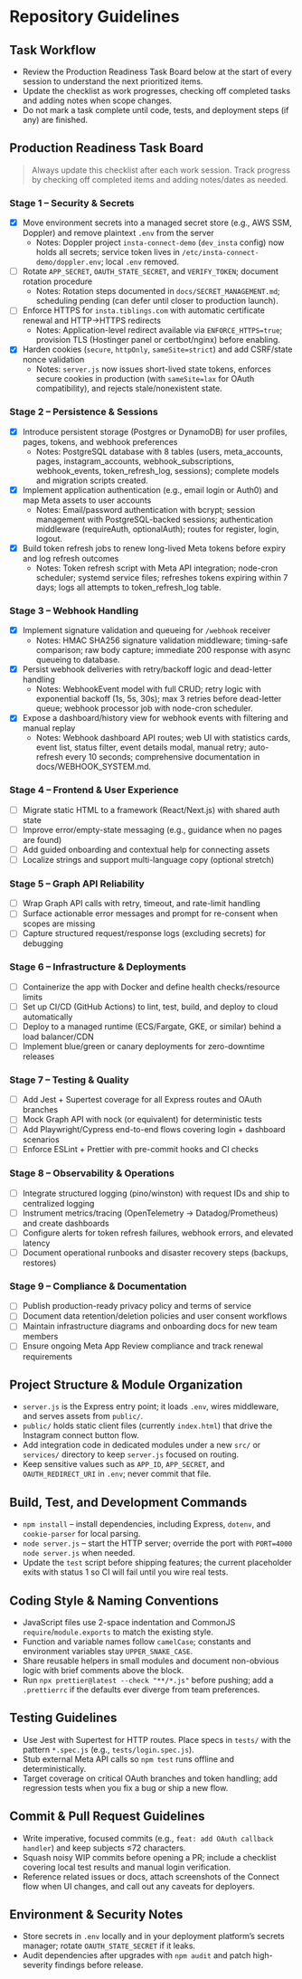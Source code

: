 # Repository Guidelines

## Task Workflow
- Review the Production Readiness Task Board below at the start of every session to understand the next prioritized items.
- Update the checklist as work progresses, checking off completed tasks and adding notes when scope changes.
- Do not mark a task complete until code, tests, and deployment steps (if any) are finished.

## Production Readiness Task Board

> Always update this checklist after each work session. Track progress by checking off completed items and adding notes/dates as needed.

### Stage 1 – Security & Secrets
- [x] Move environment secrets into a managed secret store (e.g., AWS SSM, Doppler) and remove plaintext `.env` from the server
  - Notes: Doppler project `insta-connect-demo` (`dev_insta` config) now holds all secrets; service token lives in `/etc/insta-connect-demo/doppler.env`; local `.env` removed.
- [ ] Rotate `APP_SECRET`, `OAUTH_STATE_SECRET`, and `VERIFY_TOKEN`; document rotation procedure
  - Notes: Rotation steps documented in `docs/SECRET_MANAGEMENT.md`; scheduling pending (can defer until closer to production launch).
- [ ] Enforce HTTPS for `insta.tiblings.com` with automatic certificate renewal and HTTP→HTTPS redirects
  - Notes: Application-level redirect available via `ENFORCE_HTTPS=true`; provision TLS (Hostinger panel or certbot/nginx) before enabling.
- [x] Harden cookies (`secure`, `httpOnly`, `sameSite=strict`) and add CSRF/state nonce validation
  - Notes: `server.js` now issues short-lived state tokens, enforces secure cookies in production (with `sameSite=lax` for OAuth compatibility), and rejects stale/nonexistent state.

### Stage 2 – Persistence & Sessions
- [x] Introduce persistent storage (Postgres or DynamoDB) for user profiles, pages, tokens, and webhook preferences
  - Notes: PostgreSQL database with 8 tables (users, meta_accounts, pages, instagram_accounts, webhook_subscriptions, webhook_events, token_refresh_log, sessions); complete models and migration scripts created.
- [x] Implement application authentication (e.g., email login or Auth0) and map Meta assets to user accounts
  - Notes: Email/password authentication with bcrypt; session management with PostgreSQL-backed sessions; authentication middleware (requireAuth, optionalAuth); routes for register, login, logout.
- [x] Build token refresh jobs to renew long-lived Meta tokens before expiry and log refresh outcomes
  - Notes: Token refresh script with Meta API integration; node-cron scheduler; systemd service files; refreshes tokens expiring within 7 days; logs all attempts to token_refresh_log table.

### Stage 3 – Webhook Handling
- [x] Implement signature validation and queueing for `/webhook` receiver
  - Notes: HMAC SHA256 signature validation middleware; timing-safe comparison; raw body capture; immediate 200 response with async queueing to database.
- [x] Persist webhook deliveries with retry/backoff logic and dead-letter handling
  - Notes: WebhookEvent model with full CRUD; retry logic with exponential backoff (1s, 5s, 30s); max 3 retries before dead-letter queue; webhook processor job with node-cron scheduler.
- [x] Expose a dashboard/history view for webhook events with filtering and manual replay
  - Notes: Webhook dashboard API routes; web UI with statistics cards, event list, status filter, event details modal, manual retry; auto-refresh every 10 seconds; comprehensive documentation in docs/WEBHOOK_SYSTEM.md.

### Stage 4 – Frontend & User Experience
- [ ] Migrate static HTML to a framework (React/Next.js) with shared auth state
- [ ] Improve error/empty-state messaging (e.g., guidance when no pages are found)
- [ ] Add guided onboarding and contextual help for connecting assets
- [ ] Localize strings and support multi-language copy (optional stretch)

### Stage 5 – Graph API Reliability
- [ ] Wrap Graph API calls with retry, timeout, and rate-limit handling
- [ ] Surface actionable error messages and prompt for re-consent when scopes are missing
- [ ] Capture structured request/response logs (excluding secrets) for debugging

### Stage 6 – Infrastructure & Deployments
- [ ] Containerize the app with Docker and define health checks/resource limits
- [ ] Set up CI/CD (GitHub Actions) to lint, test, build, and deploy to cloud automatically
- [ ] Deploy to a managed runtime (ECS/Fargate, GKE, or similar) behind a load balancer/CDN
- [ ] Implement blue/green or canary deployments for zero-downtime releases

### Stage 7 – Testing & Quality
- [ ] Add Jest + Supertest coverage for all Express routes and OAuth branches
- [ ] Mock Graph API with nock (or equivalent) for deterministic tests
- [ ] Add Playwright/Cypress end-to-end flows covering login + dashboard scenarios
- [ ] Enforce ESLint + Prettier with pre-commit hooks and CI checks

### Stage 8 – Observability & Operations
- [ ] Integrate structured logging (pino/winston) with request IDs and ship to centralized logging
- [ ] Instrument metrics/tracing (OpenTelemetry → Datadog/Prometheus) and create dashboards
- [ ] Configure alerts for token refresh failures, webhook errors, and elevated latency
- [ ] Document operational runbooks and disaster recovery steps (backups, restores)

### Stage 9 – Compliance & Documentation
- [ ] Publish production-ready privacy policy and terms of service
- [ ] Document data retention/deletion policies and user consent workflows
- [ ] Maintain infrastructure diagrams and onboarding docs for new team members
- [ ] Ensure ongoing Meta App Review compliance and track renewal requirements

## Project Structure & Module Organization
- `server.js` is the Express entry point; it loads `.env`, wires middleware, and serves assets from `public/`.
- `public/` holds static client files (currently `index.html`) that drive the Instagram connect button flow.
- Add integration code in dedicated modules under a new `src/` or `services/` directory to keep `server.js` focused on routing.
- Keep sensitive values such as `APP_ID`, `APP_SECRET`, and `OAUTH_REDIRECT_URI` in `.env`; never commit that file.

## Build, Test, and Development Commands
- `npm install` – install dependencies, including Express, `dotenv`, and `cookie-parser` for local parsing.
- `node server.js` – start the HTTP server; override the port with `PORT=4000 node server.js` when needed.
- Update the `test` script before shipping features; the current placeholder exits with status 1 so CI will fail until you wire real tests.

## Coding Style & Naming Conventions
- JavaScript files use 2-space indentation and CommonJS `require`/`module.exports` to match the existing style.
- Function and variable names follow `camelCase`; constants and environment variables stay `UPPER_SNAKE_CASE`.
- Share reusable helpers in small modules and document non-obvious logic with brief comments above the block.
- Run `npx prettier@latest --check "**/*.js"` before pushing; add a `.prettierrc` if the defaults ever diverge from team preferences.

## Testing Guidelines
- Use Jest with Supertest for HTTP routes. Place specs in `tests/` with the pattern `*.spec.js` (e.g., `tests/login.spec.js`).
- Stub external Meta API calls so `npm test` runs offline and deterministically.
- Target coverage on critical OAuth branches and token handling; add regression tests when you fix a bug or ship a new flow.

## Commit & Pull Request Guidelines
- Write imperative, focused commits (e.g., `feat: add OAuth callback handler`) and keep subjects ≤72 characters.
- Squash noisy WIP commits before opening a PR; include a checklist covering local test results and manual login verification.
- Reference related issues or docs, attach screenshots of the Connect flow when UI changes, and call out any caveats for deployers.

## Environment & Security Notes
- Store secrets in `.env` locally and in your deployment platform’s secrets manager; rotate `OAUTH_STATE_SECRET` if it leaks.
- Audit dependencies after upgrades with `npm audit` and patch high-severity findings before release.
